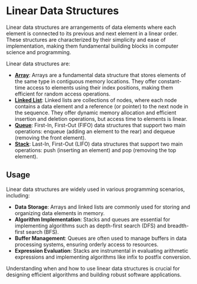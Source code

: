 # Linear Data Structures

Linear data structures are arrangements of data elements where each element is connected to its previous and next element in a linear order. These structures are characterized by their simplicity and ease of implementation, making them fundamental building blocks in computer science and programming.

Linear data structures are:

- **[Array](./array/)**: Arrays are a fundamental data structure that stores elements of the same type in contiguous memory locations. They offer constant-time access to elements using their index positions, making them efficient for random access operations.
- **[Linked List](./linked-list/)**: Linked lists are collections of nodes, where each node contains a data element and a reference (or pointer) to the next node in the sequence. They offer dynamic memory allocation and efficient insertion and deletion operations, but access time to elements is linear.
- **[Queue](./queue/)**: First-In, First-Out (FIFO) data structures that support two main operations: enqueue (adding an element to the rear) and dequeue (removing the front element).
- **[Stack](./stack/)**: Last-In, First-Out (LIFO) data structures that support two main operations: push (inserting an element) and pop (removing the top element).

## Usage

Linear data structures are widely used in various programming scenarios, including:

- **Data Storage**: Arrays and linked lists are commonly used for storing and organizing data elements in memory.
- **Algorithm Implementation**: Stacks and queues are essential for implementing algorithms such as depth-first search (DFS) and breadth-first search (BFS).
- **Buffer Management**: Queues are often used to manage buffers in data processing systems, ensuring orderly access to resources.
- **Expression Evaluation**: Stacks are instrumental in evaluating arithmetic expressions and implementing algorithms like infix to postfix conversion.

Understanding when and how to use linear data structures is crucial for designing efficient algorithms and building robust software applications.
